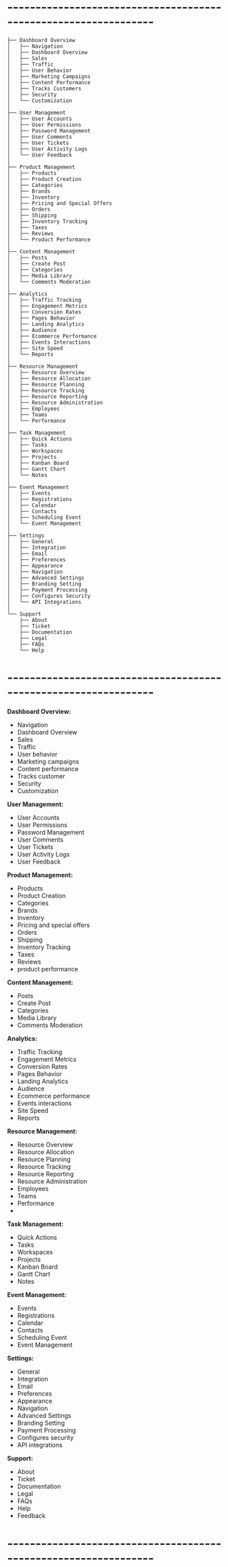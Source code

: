 # ---------------------------------------------------------------- #
```
├── Dashboard Overview
│   ├── Navigation
│   ├── Dashboard Overview
│   ├── Sales
│   ├── Traffic
│   ├── User Behavior 
│   ├── Marketing Campaigns
│   ├── Content Performance
│   ├── Tracks Customers
│   ├── Security
│   └── Customization
│
├── User Management
│   ├── User Accounts
│   ├── User Permissions
│   ├── Password Management
│   ├── User Comments
│   ├── User Tickets 
│   ├── User Activity Logs
│   └── User Feedback
│
├── Product Management
│   ├── Products
│   ├── Product Creation
│   ├── Categories
│   ├── Brands
│   ├── Inventory
│   ├── Pricing and Special Offers
│   ├── Orders
│   ├── Shipping
│   ├── Inventory Tracking
│   ├── Taxes
│   ├── Reviews
│   └── Product Performance
│
├── Content Management
│   ├── Posts
│   ├── Create Post
│   ├── Categories
│   ├── Media Library
│   └── Comments Moderation
│
├── Analytics
│   ├── Traffic Tracking
│   ├── Engagement Metrics
│   ├── Conversion Rates
│   ├── Pages Behavior
│   ├── Landing Analytics
│   ├── Audience
│   ├── Ecommerce Performance
│   ├── Events Interactions
│   ├── Site Speed
│   └── Reports
│
├── Resource Management
│   ├── Resource Overview
│   ├── Resource Allocation
│   ├── Resource Planning
│   ├── Resource Tracking
│   ├── Resource Reporting
│   ├── Resource Administration
│   ├── Employees
│   ├── Teams
│   └── Performance
│
├── Task Management
│   ├── Quick Actions
│   ├── Tasks
│   ├── Workspaces
│   ├── Projects
│   ├── Kanban Board
│   ├── Gantt Chart
│   └── Notes
│
├── Event Management
│   ├── Events
│   ├── Registrations
│   ├── Calendar
│   ├── Contacts
│   ├── Scheduling Event
│   └── Event Management
│
├── Settings
│   ├── General
│   ├── Integration
│   ├── Email
│   ├── Preferences
│   ├── Appearance
│   ├── Navigation
│   ├── Advanced Settings
│   ├── Branding Setting
│   ├── Payment Processing
│   ├── Configures Security
│   └── API Integrations
│
└── Support
    ├── About 
    ├── Ticket
    ├── Documentation
    ├── Legal
    ├── FAQs
    └── Help
```
# ---------------------------------------------------------------- #
**Dashboard Overview:**
- Navigation
- Dashboard Overview
- Sales
- Traffic
- User behavior 
- Marketing campaigns
- Content performance
- Tracks customer
- Security
- Customization

**User Management:**
- User Accounts
- User Permissions
- Password Management
- User Comments
- User Tickets 
- User Activity Logs
- User Feedback

**Product Management:**
- Products
- Product Creation
- Categories
- Brands
- Inventory
- Pricing and special offers
- Orders
- Shipping
- Inventory Tracking
- Taxes
- Reviews
- product performance


**Content Management:**
- Posts
- Create Post
- Categories
- Media Library
- Comments Moderation

**Analytics:**
- Traffic Tracking
- Engagement Metrics
- Conversion Rates
- Pages Behavior
- Landing Analytics
- Audience
- Ecommerce performance
- Events interactions
- Site Speed
- Reports


**Resource Management:**
- Resource Overview
- Resource Allocation
- Resource Planning
- Resource Tracking
- Resource Reporting
- Resource Administration
- Employees
- Teams
- Performance
- 

**Task Management:**
- Quick Actions
- Tasks
- Workspaces
- Projects
- Kanban Board
- Gantt Chart
- Notes

**Event Management:**
- Events
- Registrations
- Calendar
- Contacts
- Scheduling Event
- Event Management

**Settings:**
- General
- Integration
- Email
- Preferences
- Appearance
- Navigation
- Advanced Settings
- Branding Setting
- Payment Processing
- Configures security
- API integrations

**Support:**
- About 
- Ticket
- Documentation
- Legal
- FAQs
- Help
- Feedback
# ---------------------------------------------------------------- #
